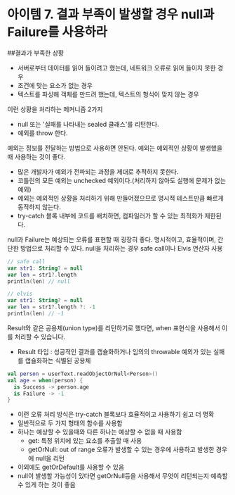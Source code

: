 # 아이템 7. 결과 부족이 발생할 경우 null과 Failure를 사용하라

##결과가 부족한 상황
- 서버로부터 데이터를 읽어 들이려고 했는데, 네트워크 오류로 읽어 들이지 못한 경우
- 조건에 맞는 요소가 없는 경우
- 텍스트를 파싱해 객체를 만드려 했는데, 텍스트의 형식이 맞지 않는 경우

이런 상황을 처리하는 메커니즘 2가지
- null 또는 '실패를 나타내는 sealed 클래스'를 리턴한다.
- 예외를 throw 한다.

예외는 정보를 전달하는 방법으로 사용하면 안된다.
예외는 예외적인 상황이 발생했을 때 사용하는 것이 좋다.
- 많은 개발자가 예외가 전파되는 과정을 제대로 추적하지 못한다.
- 코틀린의 모든 예외는 unchecked 예외이다.(처리하지 않아도 실행에 문제가 없는 예외)
- 예외는 예외적인 상황을 처리하기 위해 만들어졌으므로 명시적 테스트만큼 빠르게 동작하지 않는다.
- try-catch 블록 내부에 코드를 배치하면, 컴파일러가 할 수 있는 최적화가 제한된다.

null과 Failure는 예상되는 오류를 표현할 때 굉장히 좋다.
명시적이고, 효율적이며, 간단한 방법으로 처리할 수 있다.
null을 처리하는 경우 safe call이나 Elvis 연산자 사용

```kotlin
// safe call
var str1: String? = null
var len = str1?.length
println(len) // null

// elvis
var str1: String? = null
var len = str1?.length ?: -1
println(len) // -1
```

Result와 같은 공용체(union type)를 리턴하기로 했다면, when 표현식을 사용해서 이를 처리할 수 있습니다.
- Result 타입 : 성공적인 결과를 캡슐화하거나 임의의 throwable 예외가 있는 실패를 캡슐화하는 식별된 공용체
```kotlin
val person = userText.readObjectOrNull<Person>()
val age = when(person) {
  is Success -> person.age
  is Failure -> -1
}
```
- 이런 오류 처리 방식은 try-catch 블록보다 효율적이고 사용하기 쉽고 더 명확
- 일반적으로 두 가지 형태의 함수를 사용함
- 하나는 예상할 수 있을때와 다른 하나는 예상할 수 없을 때 사용함
  - get: 특정 위치에 있는 요소를 추출할 때 사용
  - getOrNull: out of range 오류가 발생할 수 있는 경우에 사용하고 발생한 경우에 null을 리턴
- 이외에도 getOrDefault를 사용할 수 있음
- null이 발생할 가능성이 있다면 getOrNull등을 사용해서 무엇이 리턴되는지 예측할 수 있게 하는 것이 좋음
  
